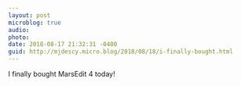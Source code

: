 ```yaml
---
layout: post
microblog: true
audio: 
photo: 
date: 2018-08-17 21:32:31 -0400
guid: http://mjdescy.micro.blog/2018/08/18/i-finally-bought.html
---
```

I finally bought MarsEdit 4 today!
